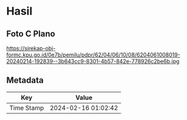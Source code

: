 # Hasil

## Foto C Plano

https://sirekap-obj-formc.kpu.go.id/0e7b/pemilu/pdpr/62/04/06/10/08/6204061008019-20240214-192839--3b643cc9-8301-4b57-842e-778926c2be6b.jpg


## Metadata

| Key        | Value               |
| ---------- | ------------------- |
| Time Stamp | 2024-02-16 01:02:42 |



